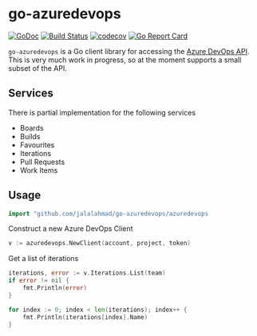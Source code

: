 # go-azuredevops

[![GoDoc](https://godoc.org/github.com/jalalahmad/go-azuredevops/azuredevops?status.svg)](https://godoc.org/github.com/jalalahmad/go-azuredevops/azuredevops)
[![Build Status](https://travis-ci.org/jalalahmad/go-azuredevops.png?branch=master)](https://travis-ci.org/jalalahmad/go-azuredevops)
[![codecov](https://codecov.io/gh/jalalahmad/go-azuredevops/branch/master/graph/badge.svg)](https://codecov.io/gh/jalalahmad/go-azuredevops)
[![Go Report Card](https://goreportcard.com/badge/github.com/jalalahmad/go-azuredevops?style=flat-square)](https://goreportcard.com/report/github.com/jalalahmad/go-azuredevops)

`go-azuredevops` is a Go client library for accessing the [Azure DevOps API](https://docs.microsoft.com/en-gb/rest/api/vsts/). This is very much work in progress, so at the moment supports a small subset of the API.

## Services

There is partial implementation for the following services

* Boards
* Builds
* Favourites
* Iterations
* Pull Requests
* Work Items

## Usage

```go
import "github.com/jalalahmad/go-azuredevops/azuredevops
```

Construct a new Azure DevOps Client

```go
v := azuredevops.NewClient(account, project, token)
```

Get a list of iterations

```go
iterations, error := v.Iterations.List(team)
if error != nil {
    fmt.Println(error)
}

for index := 0; index < len(iterations); index++ {
    fmt.Println(iterations[index].Name)
}
```
